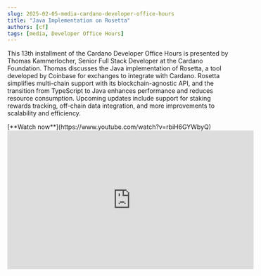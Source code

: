 ```yaml
---
slug: 2025-02-05-media-cardano-developer-office-hours
title: "Java Implementation on Rosetta"
authors: [cf]
tags: [media, Developer Office Hours]
---
```


This 13th installment of the Cardano Developer Office Hours is presented by Thomas Kammerlocher, Senior Full Stack Developer at the Cardano Foundation. Thomas discusses the Java implementation of Rosetta, a tool developed by Coinbase for exchanges to integrate with Cardano. Rosetta simplifies multi-chain support with its blockchain-agnostic API, and the transition from TypeScript to Java enhances performance and reduces resource consumption. Upcoming updates include support for staking rewards tracking, off-chain data integration, and more improvements to scalability and efficiency.

<div style={{ textAlign: 'right' }}>
[**Watch now**](https://www.youtube.com/watch?v=rbiH6GYWbyQ)
</div>

<iframe width="560" height="315" src="https://www.youtube-nocookie.com/embed/rbiH6GYWbyQ?si=kCaECBmE5Rc1Zyx_" title="YouTube video player" frameborder="0" allow="accelerometer; autoplay; clipboard-write; encrypted-media; gyroscope; picture-in-picture; web-share" referrerpolicy="strict-origin-when-cross-origin" allowfullscreen></iframe>